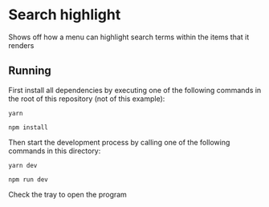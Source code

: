 # Search highlight

Shows off how a menu can highlight search terms within the items that it renders

## Running

First install all dependencies by executing one of the following commands in the root of this repository (not of this example):

```
yarn
```

```
npm install
```

Then start the development process by calling one of the following commands in this directory:

```
yarn dev
```

```
npm run dev
```

Check the tray to open the program
